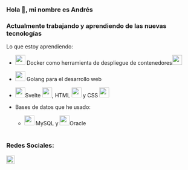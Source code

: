 ### Hola 👋, mi nombre es Andrés

### Actualmente trabajando y aprendiendo de las nuevas tecnologías

Lo que estoy aprendiendo:
 - <img width="26px" src="https://www.docker.com/sites/default/files/d8/styles/role_icon/public/2019-07/Moby-logo.png?itok=sYH_JEaJ"> Docker como herramienta de despliegue de contenedores<img width="26px" src="https://cdn0.iconfinder.com/data/icons/business-e-commerce-logistics-import-export/500/containerstack-512.png">
 - <img width="26px" src="https://avatars1.githubusercontent.com/u/4314092?s=200&v=4"> Golang para el desarrollo web
 - <img width="26px" src="https://avatars2.githubusercontent.com/u/23617963?s=200&v=4">Svelte <img width="26px" src="https://f1.pngfuel.com/png/951/574/485/react-logo-javascript-redux-vuejs-angular-angularjs-expressjs-front-and-back-ends-png-clip-art-thumbnail.png">, HTML <img width="26px" src="https://e7.pngegg.com/pngimages/185/866/png-clipart-html-logo-html-web-design-scalable-graphics-world-wide-web-markup-language-html5-icon-hd-miscellaneous-angle-thumbnail.png"> y CSS <img width="26px" src="https://cdn4.iconfinder.com/data/icons/iconsimple-programming/512/css-512.png">
 - Bases de datos que he usado:
    - <img width="26px" src="https://w7.pngwing.com/pngs/747/798/png-transparent-mysql-logo-mysql-database-web-development-computer-software-dolphin-marine-mammal-animals-text-thumbnail.png"> MySQL y <img width="26px" src="https://listimg.pinclipart.com/picdir/s/147-1471763_free-download-png-and-vector-oracle-database-icon.png">Oracle 

    <br />
### Redes Sociales:

[<img align="left" alt="codeSTACKr | LinkedIn" width="22px" src="https://cdn.jsdelivr.net/npm/simple-icons@v3/icons/linkedin.svg" />][linkedin]

<br />


<br />

[linkedin]:https://www.linkedin.com/in/andres-carmona-lozano-412965137/
